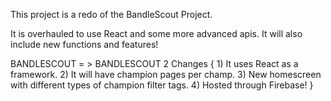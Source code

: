 This project is a redo of the BandleScout Project. 

It is overhauled to use React and some more advanced apis. 
It will also include new functions and features!

BANDLESCOUT = > BANDLESCOUT 2 Changes 
{
    1) It uses React as a framework.
    2) It will have champion pages per champ.
    3) New homescreen with different types of champion filter tags.
    4) Hosted through Firebase!
}